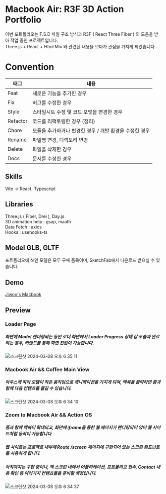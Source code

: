 # Macbook Air: R3F 3D Action Portfolio
이번 포트폴리오는 F.S.D 파일 구조 방식과 R3F ( React Three Fiber ) 의 도움을 받아 작업 중인 프로젝트입니다.  
Three.js + React + Html Mix 와 관련된 내용을 보다가 관심을 가지게 되었습니다.  

# Convention
|태그|내용|
|--|--|
|Feat|새로운 기능을 추가한 경우|
|Fix|버그를 수정한 경우|
|Style|스타일시트 수정 및 코드 포맷을 변경한 경우|
|Refactor|코드를 리팩토링한 경우 (정리)|
|Chore|모듈을 추가하거나 변경한 경우 / 개발 환경을 수정한 경우|
|Rename|파일명 변경, 디렉토리 변경|
|Delete|파일을 삭제한 경우|
|Docs|문서를 수정한 경우|

## Skills
Vite -> React, Typescript  

## Libraries
Three.js ( Fiber, Drei ), Day.js  
3D animation help : gsap, maath  
Data Fetch : axios  
Hooks : usehooks-ts  

## Model GLB, GLTF
포트폴리오에 쓰인 모델은 모두 구매 품목이며, SketchFab에서 다운로드 받으실 수 있습니다.  

## Demo
<a href="www.jiwoo.so">Jiwoo's Macbook</a>

## Preview
### Loader Page
##### 화면에 Model 렌더링되는 동안 로더 화면에서 Loader Progress 상태 값 도출과 완료되는 경우, 커맨드를 통해 화면 진입이 가능합니다.  
![스크린샷 2024-03-08 오후 6 35 11](https://github.com/jiwooproity/engineer-portfolio-3d/assets/58384366/34dabc59-15d4-4632-b823-a1d7f8202efa)

### Macbook Air && Coffee Main View
##### 마우스에 따라 모델이 작은 움직임으로 애니메이션을 가지게 되며, 맥북을 클릭하면 줌과 함께 다음 컨텐츠를 즐길 수 있습니다.  
![스크린샷 2024-03-08 오후 6 34 10](https://github.com/jiwooproity/engineer-portfolio-3d/assets/58384366/1727cf70-00a4-4e5e-81a4-c3e6490f4d47)

### Zoom to Macbook Air && Action OS
##### 줌과 함께 맥북이 확대되고, 화면에 iframe을 통한 웹 페이지가 렌더링되어 있어 웹 사이트처럼 동작이 가능합니다.  
##### 웹 사이트는 프로젝트 내부에 Route /screen 페이지에 구현되어 있는 스크린 컴포넌트를 사용하게 됩니다.  
##### 아직까지는 구현 중이나, 맥 스크린 내에서 어플리케이션, 포트폴리오 접속, Contact 내용 확인 등 여러가지 컨텐츠들을 준비할 예정입니다.
![스크린샷 2024-03-08 오후 6 34 37](https://github.com/jiwooproity/engineer-portfolio-3d/assets/58384366/d25d36f2-05d6-4ca6-b4a0-110b50cbe070)
